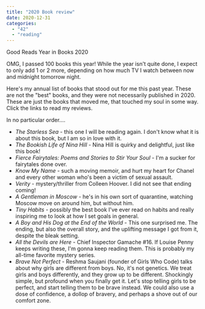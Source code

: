 ```yaml
---
title: "2020 Book review"
date: 2020-12-31
categories: 
  - "42"
  - "reading"
---
```


Good Reads Year in Books 2020

OMG, I passed 100 books this year! While the year isn't quite done, I expect to only add 1 or 2 more, depending on how much TV I watch between now and midnight tomorrow night.

Here's my annual list of books that stood out for me this past year. These are not the "best" books, and they were not necessarily published in 2020. These are just the books that moved me, that touched my soul in some way. Click the links to read my reviews.

In no particular order....

- _The Starless Sea_ - this one I will be reading again. I don't know what it is about this book, but I am so in love with it.
- _The Bookish Life of Nina Hill_ - Nina Hill is quirky and delightful, just like this book!
- _Fierce Fairytales: Poems and Stories to Stir Your Soul_ \- I'm a sucker for fairytales done over.
- _Know My Name_ \- such a moving memoir, and hurt my heart for Chanel and every other woman who's been a victim of sexual assault.
- _Verity_ - mystery/thriller from Colleen Hoover. I did not see that ending coming!
- _A Gentleman in Moscow_ - he's in his own sort of quarantine, watching Moscow move on around him, but without him.
- _Tiny Habits_ - possibly the best book I've ever read on habits and really inspiring me to look at how I set goals in general.
- _A Boy and His Dog at the End of the World_ - This one surprised me. The ending, but also the overall story, and the uplifting message I got from it, despite the bleak setting.
- _All the Devils are Here_ - Chief Inspector Gamache #16. If Louise Penny keeps writing these, I'm gonna keep reading them. This is probably my all-time favorite mystery series.
- _Brave Not Perfect_ - Reshma Saujani (founder of Girls Who Code) talks about why girls are different from boys. No, it's not genetics. We treat girls and boys differently, and they grow up to be different. Shockingly simple, but profound when you finally get it. Let's stop telling girls to be perfect, and start telling them to be brave instead. We could also use a dose of confidence, a dollop of bravery, and perhaps a shove out of our comfort zone.
